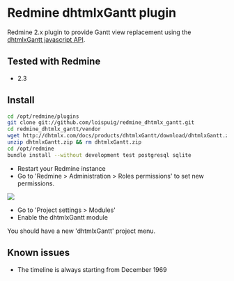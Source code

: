 Redmine dhtmlxGantt plugin
==========================

Redmine 2.x plugin to provide Gantt view replacement using the [dhtmlxGantt javascript API](http://dhtmlx.com/docs/products/dhtmlxGantt/index.shtml).

Tested with Redmine
-------------------

- 2.3

Install
-------

```bash
cd /opt/redmine/plugins
git clone git://github.com/loispuig/redmine_dhtmlx_gantt.git
cd redmine_dhtmlx_gantt/vendor
wget http://dhtmlx.com/docs/products/dhtmlxGantt/download/dhtmlxGantt.zip
unzip dhtmlxGantt.zip && rm dhtmlxGantt.zip
cd /opt/redmine
bundle install --without development test postgresql sqlite
```

- Restart your Redmine instance
- Go to 'Redmine > Administration > Roles permissions' to set new permissions.

![](https://github.com/loispuig/redmine_dhtmlx_gantt/raw/master/doc/permissions.png)

- Go to 'Project settings > Modules'
- Enable the dhtmlxGantt module

You should have a new 'dhtmlxGantt' project menu.

Known issues
------------

- The timeline is always starting from December 1969
